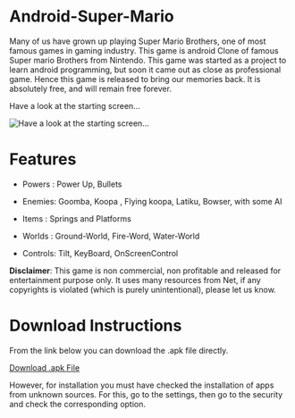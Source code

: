 Android-Super-Mario
====================

Many of us have grown up playing Super Mario Brothers, one of most famous games in gaming industry. This game is android Clone of famous Super mario Brothers from Nintendo.
This game was started as a project to learn android programming, but soon it came out as close as professional game. Hence this game is released to bring our memories back. It is absolutely free, and will remain free forever.

Have a look at the starting screen...

![Have a look at the starting screen...](http://lh5.ggpht.com/7mpw1b5pQSrZD8ylEwz2lJ-z9a-hQ6dXsXkIYYzMsfLh7a4KtHlFq4VOhbUczBaG_JI)


Features
========

* Powers : Power Up, Bullets

* Enemies: Goomba, Koopa , Flying koopa, Latiku, Bowser, with some AI

* Items : Springs and Platforms

* Worlds : Ground-World, Fire-Word, Water-World

* Controls: Tilt, KeyBoard, OnScreenControl


**Disclaimer**: This game is non commercial, non profitable and released for entertainment purpose only. It uses many resources from Net, if any copyrights is violated (which is purely unintentional), please let us know.


Download Instructions
=====================

From the link below you can download the .apk file directly.
    
[Download .apk File](https://github.com/maheshkurmi/-Android-Super-Mario/blob/master/SuperMario.apk?raw=true)

However, for installation you must have checked the installation of apps from unknown sources. For this, go to the settings, then go to the security and check the corresponding option.
